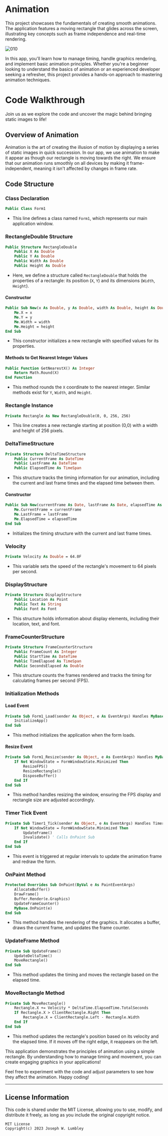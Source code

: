 # Animation
This project showcases the fundamentals of creating smooth animations. The application features a moving rectangle that glides across the screen, illustrating key concepts such as frame independence and real-time rendering.



![010](https://github.com/user-attachments/assets/d871475e-c09c-42d6-bb59-693aca7bb7b4)




In this app, you'll learn how to manage timing, handle graphics rendering, and implement basic animation principles. Whether you're a beginner looking to understand the basics of animation or an experienced developer seeking a refresher, this project provides a hands-on approach to mastering animation techniques.



# Code Walkthrough

Join us as we explore the code and uncover the magic behind bringing static images to life!

## Overview of Animation

Animation is the art of creating the illusion of motion by displaying a series of static images in quick succession. In our app, we use animation to make it appear as though our rectangle is moving towards the right. We ensure that our animation runs smoothly on all devices by making it frame-independent, meaning it isn't affected by changes in frame rate.

## Code Structure

### Class Declaration

```vb
Public Class Form1
```
- This line defines a class named `Form1`, which represents our main application window.

### RectangleDouble Structure

```vb
Public Structure RectangleDouble
    Public X As Double
    Public Y As Double
    Public Width As Double
    Public Height As Double
```
- Here, we define a structure called `RectangleDouble` that holds the properties of a rectangle: its position (`X`, `Y`) and its dimensions (`Width`, `Height`).

#### Constructor

```vb
Public Sub New(x As Double, y As Double, width As Double, height As Double)
    Me.X = x
    Me.Y = y
    Me.Width = width
    Me.Height = height
End Sub
```
- This constructor initializes a new rectangle with specified values for its properties.

#### Methods to Get Nearest Integer Values

```vb
Public Function GetNearestX() As Integer
    Return Math.Round(X)
End Function
```
- This method rounds the `X` coordinate to the nearest integer. Similar methods exist for `Y`, `Width`, and `Height`.

### Rectangle Instance

```vb
Private Rectangle As New RectangleDouble(0, 0, 256, 256)
```
- This line creates a new rectangle starting at position (0,0) with a width and height of 256 pixels.

### DeltaTimeStructure

```vb
Private Structure DeltaTimeStructure
    Public CurrentFrame As DateTime
    Public LastFrame As DateTime
    Public ElapsedTime As TimeSpan
```
- This structure tracks the timing information for our animation, including the current and last frame times and the elapsed time between them.

#### Constructor

```vb
Public Sub New(currentFrame As Date, lastFrame As Date, elapsedTime As TimeSpan)
    Me.CurrentFrame = currentFrame
    Me.LastFrame = lastFrame
    Me.ElapsedTime = elapsedTime
End Sub
```
- Initializes the timing structure with the current and last frame times.

### Velocity

```vb
Private Velocity As Double = 64.0F
```
- This variable sets the speed of the rectangle's movement to 64 pixels per second.

### DisplayStructure

```vb
Private Structure DisplayStructure
    Public Location As Point
    Public Text As String
    Public Font As Font
```
- This structure holds information about display elements, including their location, text, and font.

### FrameCounterStructure

```vb
Private Structure FrameCounterStructure
    Public FrameCount As Integer
    Public StartTime As DateTime
    Public TimeElapsed As TimeSpan
    Public SecondsElapsed As Double
```
- This structure counts the frames rendered and tracks the timing for calculating frames per second (FPS).

### Initialization Methods

#### Load Event

```vb
Private Sub Form1_Load(sender As Object, e As EventArgs) Handles MyBase.Load
    InitializeApp()
End Sub
```
- This method initializes the application when the form loads.

#### Resize Event

```vb
Private Sub Form1_Resize(sender As Object, e As EventArgs) Handles MyBase.Resize
    If Not WindowState = FormWindowState.Minimized Then
        ResizeFPS()
        ResizeRectangle()
        DisposeBuffer()
    End If
End Sub
```
- This method handles resizing the window, ensuring the FPS display and rectangle size are adjusted accordingly.

### Timer Tick Event

```vb
Private Sub Timer1_Tick(sender As Object, e As EventArgs) Handles Timer1.Tick
    If Not WindowState = FormWindowState.Minimized Then
        UpdateFrame()
        Invalidate() ' Calls OnPaint Sub
    End If
End Sub
```
- This event is triggered at regular intervals to update the animation frame and redraw the form.

### OnPaint Method

```vb
Protected Overrides Sub OnPaint(ByVal e As PaintEventArgs)
    AllocateBuffer()
    DrawFrame()
    Buffer.Render(e.Graphics)
    UpdateFrameCounter()
    MyBase.OnPaint(e)
End Sub
```
- This method handles the rendering of the graphics. It allocates a buffer, draws the current frame, and updates the frame counter.

### UpdateFrame Method

```vb
Private Sub UpdateFrame()
    UpdateDeltaTime()
    MoveRectangle()
End Sub
```
- This method updates the timing and moves the rectangle based on the elapsed time.

### MoveRectangle Method

```vb
Private Sub MoveRectangle()
    Rectangle.X += Velocity * DeltaTime.ElapsedTime.TotalSeconds
    If Rectangle.X > ClientRectangle.Right Then
        Rectangle.X = ClientRectangle.Left - Rectangle.Width
    End If
End Sub
```
- This method updates the rectangle's position based on its velocity and the elapsed time. If it moves off the right edge, it reappears on the left.






This application demonstrates the principles of animation using a simple rectangle. By understanding how to manage timing and movement, you can create engaging graphics in your applications!

Feel free to experiment with the code and adjust parameters to see how they affect the animation. Happy coding!


---





## License Information

This code is shared under the MIT License, allowing you to use, modify, and distribute it freely, as long as you include the original copyright notice.

```plaintext
MIT License
Copyright(c) 2023 Joseph W. Lumbley
```

